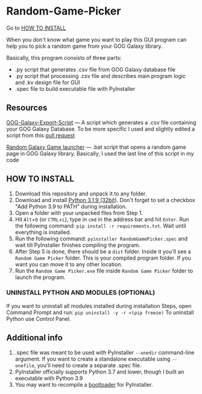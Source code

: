 # Random-Game-Picker

Go to [HOW TO INSTALL](#how-to-install)

When you don't know what game you want to play this GUI program can help you to pick a random game from your GOG Galaxy library.

Basically, this program consists of three parts:
* .py script that generates .csv file from GOG Galaxy database file
* .py script that processing .csv file and describes main program logic and .kv design file for GUI
* .spec file to build executable file with PyInstaller

## Resources
[GOG-Galaxy-Export-Script](https://github.com/AB1908/GOG-Galaxy-Export-Script) — A script which generates a .csv file containing your GOG Galaxy Database. To be more specific I used and slightly edited a script from this [pull request](https://github.com/AB1908/GOG-Galaxy-Export-Script/pull/38)

[Random Galaxy Game launcher](https://gist.github.com/maxwellainatchi/794d22c2c24f98d5dc8e6abc7ccc8a92#file-random-galaxy-game-bat) — .bat script that opens a random game page in GOG Galaxy library. Basically, I used the last line of this script in my code

## HOW TO INSTALL
1. Download this repository and unpack it to any folder. 
2. Download and install [Python 3.1.9 (32bit)](https://www.python.org/downloads/release/python-391/). Don't forget to set a checkbox "Add Python 3.9 to PATH" during installation.
3. Open a folder with your unpacked files from Step 1.
4. Hit `Alt`+`D` (or `CTRL`+`L`), type in `cmd` in the address bar and hit `Enter`. Run the following command: `pip install -r requirements.txt`. Wait until everything is installed.
5. Run the following command: `pyinstaller RandomGamePicker.spec` and wait till PyInstaller finishes compiling the program.
6. After Step 5 is done, there should be a `dist` folder. Inside it you'll see a `Random Game Picker` folder. This is your compiled program folder. If you want you can move it to any other location.
7. Run the `Random Game Picker.exe` file inside `Random Game Picker` folder to launch the program.

### UNINSTALL PYTHON AND MODULES (OPTIONAL)
If you want to uninstall all modules installed during installation Steps, open Command Prompt and run: `pip uninstall -y -r <(pip freeze)`
To uninstall Python use Control Panel.

## Additional info
1. .spec file was meant to be used with PyInstaller `--onedir` command-line argument. If you want to create a standalone executable using `--onefile`, you'll need to create a separate .spec file.
2. PyInstaller officially supports Python 3.7 and lower, though I built an executable with Python 3.9
3. You may want to recompile a [bootloader](https://stackoverflow.com/a/52054580/10873426) for PyInstaller.
